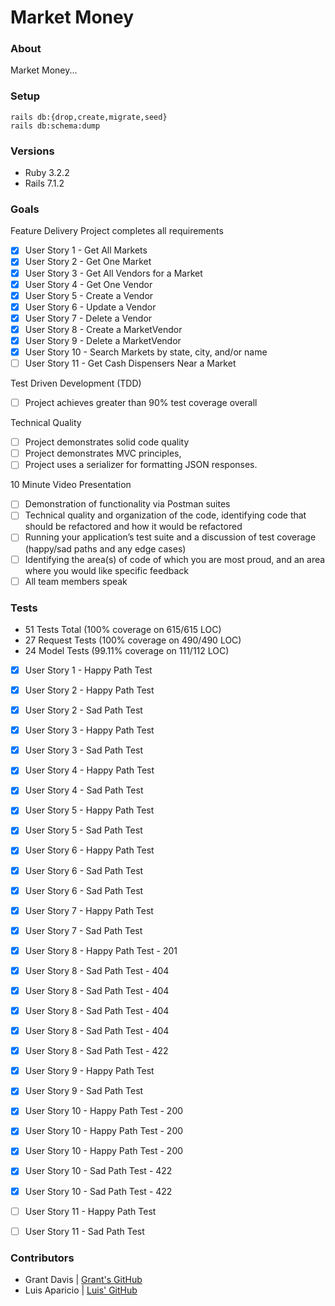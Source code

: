 # Market Money

### About

Market Money...

### Setup

```
rails db:{drop,create,migrate,seed}
rails db:schema:dump
```

### Versions

- Ruby 3.2.2
- Rails 7.1.2

### Goals

Feature Delivery
Project completes all requirements
- [x] User Story 1 - Get All Markets
- [x] User Story 2 - Get One Market
- [x] User Story 3 - Get All Vendors for a Market
- [x] User Story 4 - Get One Vendor
- [x] User Story 5 - Create a Vendor
- [x] User Story 6 - Update a Vendor
- [x] User Story 7 - Delete a Vendor
- [x] User Story 8 - Create a MarketVendor
- [x] User Story 9 - Delete a MarketVendor
- [x] User Story 10 - Search Markets by state, city, and/or name
- [ ] User Story 11 - Get Cash Dispensers Near a Market

Test Driven Development (TDD)
- [ ] Project achieves greater than 90% test coverage overall

Technical Quality
- [ ] Project demonstrates solid code quality
- [ ] Project demonstrates MVC principles, 
- [ ] Project uses a serializer for formatting JSON responses.

10 Minute Video Presentation
- [ ] Demonstration of functionality via Postman suites
- [ ] Technical quality and organization of the code, identifying code that should be refactored and how it would be refactored
- [ ] Running your application’s test suite and a discussion of test coverage (happy/sad paths and any edge cases)
- [ ] Identifying the area(s) of code of which you are most proud, and an area where you would like specific feedback
- [ ] All team members speak

### Tests

* 51 Tests Total (100% coverage on 615/615 LOC)
* 27 Request Tests (100% coverage on 490/490 LOC)
* 24 Model Tests (99.11% coverage on 111/112 LOC)

- [x] User Story 1 - Happy Path Test
- [x] User Story 2 - Happy Path Test
- [x] User Story 2 - Sad Path Test
- [x] User Story 3 - Happy Path Test
- [x] User Story 3 - Sad Path Test
- [x] User Story 4 - Happy Path Test
- [x] User Story 4 - Sad Path Test
- [x] User Story 5 - Happy Path Test
- [x] User Story 5 - Sad Path Test
- [x] User Story 6 - Happy Path Test
- [x] User Story 6 - Sad Path Test
- [x] User Story 6 - Sad Path Test
- [x] User Story 7 - Happy Path Test
- [x] User Story 7 - Sad Path Test
- [x] User Story 8 - Happy Path Test - 201
- [x] User Story 8 - Sad Path Test - 404
- [x] User Story 8 - Sad Path Test - 404
- [x] User Story 8 - Sad Path Test - 404
- [x] User Story 8 - Sad Path Test - 404
- [x] User Story 8 - Sad Path Test - 422
- [x] User Story 9 - Happy Path Test
- [x] User Story 9 - Sad Path Test
- [x] User Story 10 - Happy Path Test - 200
- [x] User Story 10 - Happy Path Test - 200
- [x] User Story 10 - Happy Path Test - 200
- [x] User Story 10 - Sad Path Test - 422
- [x] User Story 10 - Sad Path Test - 422

- [ ] User Story 11 - Happy Path Test
- [ ] User Story 11 - Sad Path Test

### Contributors

* Grant Davis | [Grant's GitHub](https://github.com/grantdavis303)
* Luis Aparicio | [Luis' GitHub](https://github.com/LuisAparicio14)
